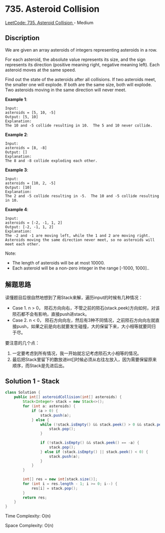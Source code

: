 # 735. Asteroid Collision

[LeetCode: 735. Asteroid Collision
](https://leetcode.com/problems/asteroid-collision/) - Medium

## Discription
We are given an array asteroids of integers representing asteroids in a row.

For each asteroid, the absolute value represents its size, and the sign represents its direction (positive meaning right, negative meaning left). Each asteroid moves at the same speed.

Find out the state of the asteroids after all collisions. If two asteroids meet, the smaller one will explode. If both are the same size, both will explode. Two asteroids moving in the same direction will never meet.

**Example 1**:

    Input: 
    asteroids = [5, 10, -5]
    Output: [5, 10]
    Explanation: 
    The 10 and -5 collide resulting in 10.  The 5 and 10 never collide.
    
**Example 2**:

    Input: 
    asteroids = [8, -8]
    Output: []
    Explanation: 
    The 8 and -8 collide exploding each other.
    
**Example 3**:

    Input: 
    asteroids = [10, 2, -5]
    Output: [10]
    Explanation: 
    The 2 and -5 collide resulting in -5.  The 10 and -5 collide resulting in 10.
    
**Example 4**:

    Input: 
    asteroids = [-2, -1, 1, 2]
    Output: [-2, -1, 1, 2]
    Explanation: 
    The -2 and -1 are moving left, while the 1 and 2 are moving right.
    Asteroids moving the same direction never meet, so no asteroids will meet each other.

Note:

+ The length of asteroids will be at most 10000.
+ Each asteroid will be a non-zero integer in the range [-1000, 1000]..
    
## 解题思路
读懂题目后很自然地想到了用Stack来解，遍历input的时候有几种情况：

+ Case 1.  n > 0， 陨石方向向右，不管之前的陨石(stack.peek)方向如何，对该陨石都不会有影响，直接push进stack。
+ Case 2.  n < 0， 陨石方向向左，然后有3种不同情况，之前陨石方向向左就直接push，如果之前是向右就要发生碰撞，大的保留下来，大小相等就要同归于尽。

要注意的几个点：

1. 一定要考虑到所有情况，我一开始就忘记考虑陨石大小相等的情况。
2. 最后把Stack里留下的数放进int[]时候必须从右往左放入，因为需要保留原来顺序，而Stack是先进后出。
    
## Solution 1 - Stack

```java
class Solution {
    public int[] asteroidCollision(int[] asteroids) {
        Stack<Integer> stack = new Stack<>();
        for (int a: asteroids) {
            if (a > 0) {
                stack.push(a);
            } else {
                while (!stack.isEmpty() && stack.peek() > 0 && stack.peek() < -a) {
                    stack.pop();
                }
                
                if (!stack.isEmpty() && stack.peek() == -a) {
                    stack.pop();
                } else if (stack.isEmpty() || stack.peek() < 0) {
                    stack.push(a);
                }
            }
        }
        
        int[] res = new int[stack.size()];
        for (int i = res.length - 1; i >= 0; i--) {
            res[i] = stack.pop();
        }
        return res;
    }
}
```
Time Complexity: O(n)

Space Complexity: O(n)
